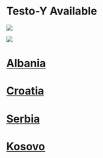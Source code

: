 # Testo-Y Available

![](https://i.imgur.com/K6ueCAJ.jpeg)

![](https://i.imgur.com/JyqQWQZ.jpeg)

# [Albania](https://uhfca64994uh.uewhbgfvds.cc/?target=-7EBNQCgQAAAezRwMDw3IABQEBEREKEQkKEQ1CEQ0SAAF_YWRjb21ibwEx&al=73003&ap=-1)

# [Croatia](https://uhfca64994uh.axdsz.pro/?target=-7EBNQCgQAAAezRwMDznIABQEBEREKEQkKEQ1CEQ0SAAF_YWRjb21ibwEx&al=73031&ap=-1)

# [Serbia](https://uhfca64994uh.uewhbgfvds.cc/?target=-7EBNQCgQAAAezRwMDOXAABQEBEREKEQkKEQ1CEQ0SAAF_YWRjb21ibwEx&al=71521&ap=-1)

# [Kosovo](https://uhfca64994uh.uewhbgfvds.cc/?target=-7EBNQCgQAAAezRwMDy3IABQEBEREKEQkKEQ1CEQ0SAAF_YWRjb21ibwEx&al=85388&ap=-1)

